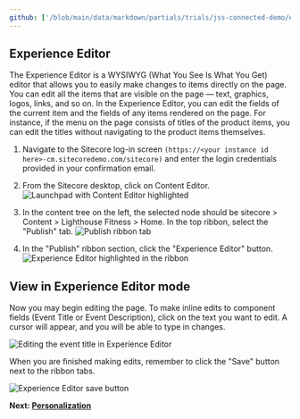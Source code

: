 ```yaml
---
github: ['/blob/main/data/markdown/partials/trials/jss-connected-demo/exploring-sitecore/experience-editor.md']
---
```

## Experience Editor

The Experience Editor is a WYSIWYG (What You See Is What You Get) editor that allows you to easily make changes to items directly on the page. You can edit all the items that are visible on the page — text, graphics, logos, links, and so on. In the Experience Editor, you can edit the fields of the current item and the fields of any items rendered on the page. For instance, if the menu on the page consists of titles of the product items, you can edit the titles without navigating to the product items themselves.

1. Navigate to the Sitecore log-in screen `(https://<your instance id here>-cm.sitecoredemo.com/sitecore)` and enter the login credentials provided in your confirmation email.

2. From the Sitecore desktop, click on Content Editor.
![Launchpad with Content Editor highlighted](https://mss-p-006-delivery.sitecorecontenthub.cloud/api/public/content/542638da103744a9a5ef78c752cca5bf?v=7ee8924e)

3. In the content tree on the left, the selected node should be sitecore > Content > Lighthouse Fitness > Home. In the top ribbon, select the "Publish" tab.
![Publish ribbon tab](https://mss-p-006-delivery.sitecorecontenthub.cloud/api/public/content/e7dc955157994503aa931390e73520cd?v=13c504e7)

4. In the "Publish" ribbon section, click the "Experience Editor" button.
![Experience Editor highlighted in the ribbon](https://mss-p-006-delivery.sitecorecontenthub.cloud/api/public/content/cbf06b8d8528456c925a89af6220adb4?v=5bd19ee3)

## View in Experience Editor mode

Now you may begin editing the page. To make inline edits to component fields (Event Title or Event Description), click on the text you want to edit. A cursor will appear, and you will be able to type in changes.

![Editing the event title in Experience Editor](https://mss-p-006-delivery.sitecorecontenthub.cloud/api/public/content/4fafeffdb0c4420586b060154de4b2fc?v=a310c2d2)

When you are finished making edits, remember to click the "Save" button next to the ribbon tabs.

![Experience Editor save button](https://mss-p-006-delivery.sitecorecontenthub.cloud/api/public/content/5d07db99595045869825f0f24ce9ed96?v=1515a4f1)

**Next: [Personalization](/trials/jss-connected-demo/exploring-sitecore/personalization-in-experience-editor)**

